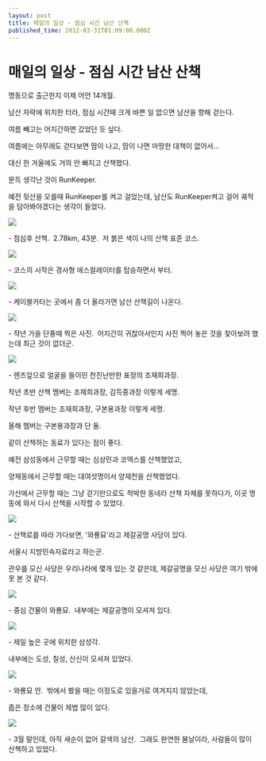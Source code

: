 ```yaml
---
layout: post
title: 매일의 일상 - 점심 시간 남산 산책
published_time: 2012-03-31T01:09:00.000Z
---
```


# 매일의 일상 - 점심 시간 남산 산책


명동으로 출근한지 이제 어언 14개월.

남산 자락에 위치한 터라, 점심 시간때 크게 바쁜 일 없으면 남산을 향해 걷는다.

여름 빼고는 어지간하면 갔었던 듯 싶다.

여름에는 아무래도 걷다보면 땀이 나고, 땀이 나면 마땅한 대책이 없어서...

대신 한 겨울에도 거의 안 빠지고 산책했다.

문득 생각난 것이 RunKeeper.

예전 뒷산을 오를때 RunKeeper를 켜고 걸었는데, 남산도 RunKeeper켜고 걸어 궤적을 담아봐야겠다는 생각이 들었다.

![](../600x0/http/pds23.egloos.com/pds/201203/31/80/a0109780_4f75ce0a64536.png)

\- 점심후 산책.  2.78km, 43분.  저 붉은 색이 나의 산책 표준 코스.

![](../pds/201203/31/80/a0109780_4f75d50c5a852.jpg)

\- 코스의 시작은 경사형 에스컬레이터를 탑승하면서 부터.

![](../pds/201203/31/80/a0109780_4f75d50a8fdc0.jpg)

\- 케이블카타는 곳에서 좀 더 올라가면 남산 산책길이 나온다.

![](../pds/201203/31/80/a0109780_4f75d50b5330e.jpg)

\- 작년 가을 단풍때 찍은 사진.  어지간히 귀찮아서인지 사진 찍어 놓은 것을 찾아보려 했는데 최근 것이 없더군.

![](../pds/201203/31/80/a0109780_4f75d50c012a8.jpg)

\- 렌즈앞으로 얼굴을 들이민 천진난만한 표정의 조재희과장.

작년 초반 산책 멤버는 조재희과장, 김득중과장 이렇게 세명.

작년 후반 멤버는 조재희과장, 구본용과장 이렇게 세명.

올해 멤버는 구본용과장과 단 둘.

같이 산책하는 동료가 있다는 점이 좋다.

예전 삼성동에서 근무할 때는 심상민과 코엑스를 산책했었고,

양재동에서 근무할 때는 대여섯명이서 양재천을 산책했었다.

가산에서 근무할 때는 그냥 걷기만으로도 척박한 동네라 산책 자체를 못하다가, 이곳 명동에 와서 다시 산책을 시작할 수 있었다.

![](../pds/201203/31/80/a0109780_4f75d5000a2f8.jpg)

\- 산책로를 따라 가다보면, '와룡묘'라고 제갈공명 사당이 있다.

서울시 지방민속자료라고 하는군.

관우를 모신 사당은 우리나라에 몇개 있는 것 같은데, 제갈공명을 모신 사당은 여기 밖에 못 본 것 같다.

![](../pds/201203/31/80/a0109780_4f75d508b97cf.jpg)

\- 중심 건물이 와룡묘.  내부에는 제갈공명이 모셔져 있다.

![](../pds/201203/31/80/a0109780_4f75d509b623a.jpg)

\- 제일 높은 곳에 위치한 삼성각.

내부에는 도성, 칠성, 산신이 모셔져 있었다.

![](../pds/201203/31/80/a0109780_4f75d50c9bd2c.jpg)

\- 와룡묘 안.  밖에서 봤을 때는 이정도로 있을거로 여겨지지 않았는데,

좁은 장소에 건물이 제법 많이 있다.

![](../pds/201203/31/80/a0109780_4f75d50dd1c2c.jpg)

\- 3월 말인데, 아직 새순이 없어 갈색의 남산.  그래도 완연한 봄날이라, 사람들이 많이 산책하고 있었다.

